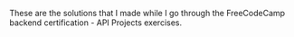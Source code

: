 These are the solutions that I made while I go through the FreeCodeCamp backend certification - API Projects exercises.

